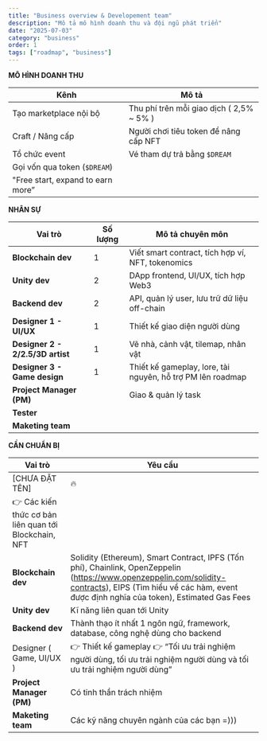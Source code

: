 ```yaml
---
title: "Business overview & Developement team"
description: "Mô tả mô hình doanh thu và đội ngũ phát triển"
date: "2025-07-03"
category: "business"
order: 1
tags: ["roadmap", "business"]
---
```


**MÔ HÌNH DOANH THU**

| Kênh | Mô tả |
| --- | --- |
| Tạo marketplace nội bộ | Thu phí trên mỗi giao dịch ( 2,5% ~ 5% ) |
| Craft / Nâng cấp | Người chơi tiêu token để nâng cấp NFT |
| Tổ chức event | Vé tham dự trả bằng `$DREAM` |
| Gọi vốn qua token (`$DREAM`) |  |
| "Free start, expand to earn more” |  |

**NHÂN SỰ**

| Vai trò | Số lượng | Mô tả chuyên môn |
| --- | --- | --- |
| **Blockchain dev** | 1 | Viết smart contract, tích hợp ví, NFT, tokenomics |
| **Unity dev** | 2 | DApp frontend, UI/UX, tích hợp Web3 |
| **Backend dev** | 2 | API, quản lý user, lưu trữ dữ liệu off-chain |
| **Designer 1 - UI/UX**  | 1 | Thiết kế giao diện người dùng |
| **Designer 2 - 2/2.5/3D artist** | 1 | Vẽ nhà, cảnh vật, tilemap, nhân vật |
| **Designer 3 - Game design** | 1 | Thiết kế gameplay, lore, tài nguyên, hỗ trợ PM lên roadmap |
| **Project Manager (PM)** |  | Giao & quản lý task |
| **Tester** |  |  |
| **Maketing team** |  |  |

**CẦN CHUẨN BỊ** 

| Vai trò | Yêu cầu |
| --- | --- |
| [CHƯA ĐẶT TÊN] | 🔥
👉 Các kiến thức cơ bản liên quan tới Blockchain, NFT |
| **Blockchain dev** | Solidity (Ethereum), Smart Contract, IPFS (Tốn phí), Chainlink, OpenZeppelin (https://www.openzeppelin.com/solidity-contracts), EIPS (Tìm hiểu về các hàm, event được định nghĩa của token), Estimated Gas Fees |
| **Unity dev** | Kĩ năng liên quan tới Unity |
| **Backend dev** | Thành thạo ít nhất 1 ngôn ngữ, framework, database, công nghệ dùng cho backend |
| Designer ( Game, UI/UX ) | 👉 Thiết kế gameplay 👉 “Tối ưu trải nghiệm người dùng, tối ưu trải nghiệm người dùng và tối ưu trải nghiệm người dùng” |
| **Project Manager (PM)** | Có tinh thần trách nhiệm |
| **Maketing team** | Các kỹ năng chuyên ngành của các bạn =))) |